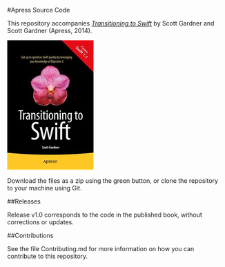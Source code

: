 #Apress Source Code

This repository accompanies [*Transitioning to Swift*](http://www.apress.com/9781484204078) by Scott Gardner and Scott Gardner (Apress, 2014).

![Cover image](9781484204078.jpg)

Download the files as a zip using the green button, or clone the repository to your machine using Git.

##Releases

Release v1.0 corresponds to the code in the published book, without corrections or updates.

##Contributions

See the file Contributing.md for more information on how you can contribute to this repository.
